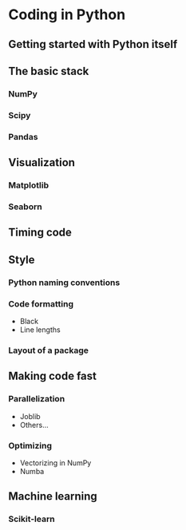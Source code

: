 # Coding in Python

## Getting started with Python itself

## The basic stack
### NumPy

### Scipy

### Pandas

## Visualization
### Matplotlib

### Seaborn

## Timing code

## Style
### Python naming conventions

### Code formatting
- Black
- Line lengths

### Layout of a package

## Making code fast
### Parallelization
- Joblib
- Others...
### Optimizing
- Vectorizing in NumPy
- Numba

## Machine learning
### Scikit-learn
